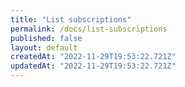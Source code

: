 ```yaml
---
title: "List subscriptions"
permalink: /docs/list-subscriptions
published: false
layout: default
createdAt: "2022-11-29T19:53:22.721Z"
updatedAt: "2022-11-29T19:53:22.721Z"
---
```

